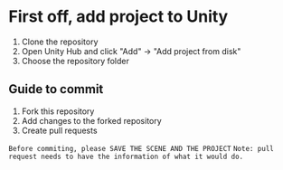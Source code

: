 # First off, add project to Unity
1. Clone the repository
2. Open Unity Hub and click "Add" -> "Add project from disk"
3. Choose the repository folder

## Guide to commit
1. Fork this repository
2. Add changes to the forked repository
3. Create pull requests

` Before commiting, please SAVE THE SCENE AND THE PROJECT `
`Note: pull request needs to have the information of what it would do.`


